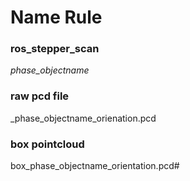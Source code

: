 # Name Rule

### ros_stepper_scan
_phase_objectname_

### raw pcd file
_phase_objectname_orienation.pcd

### box pointcloud 
box_phase_objectname_orientation.pcd#



